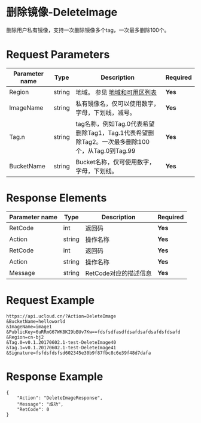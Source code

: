 # 删除镜像-DeleteImage

删除用户私有镜像，支持一次删除镜像多个tag，一次最多删除100个。

# Request Parameters
|Parameter name|Type|Description|Required|
|---|---|---|---|
|Region|string|地域。 参见 [地域和可用区列表](api/summary/regionlist)|**Yes**|
|ImageName|string|私有镜像名，仅可以使用数字，字母，下划线，减号。|**Yes**|
|Tag.n|string|tag名称，例如Tag.0代表希望删除Tag1，Tag.1代表希望删除Tag2。一次最多删除100个，从Tag.0到Tag.99|**Yes**|
|BucketName|string|Bucket名称，仅可使用数字，字母，下划线。|**Yes**|

# Response Elements
|Parameter name|Type|Description|Required|
|---|---|---|---|
|RetCode|int|返回码|**Yes**|
|Action|string|操作名称|**Yes**|
|RetCode|int|返回码|**Yes**|
|Action|string|操作名称|**Yes**|
|Message|string|RetCode对应的描述信息|**Yes**|

# Request Example
```
https://api.ucloud.cn/?Action=DeleteImage
&BucketName=helloworld
&ImageName=image1
&PublicKey=6uRRmG67WK8KI9bBUv7Kw==fdsfsdfasdfdsafdsafdsafdsfdsafd
&Region=cn-bj2
&Tag.0=v0.1.20170602.1-test-DeleteImage40
&Tag.1=v0.1.20170602.1-test-DeleteImage41
&Signature=fsfdsfdsfsd602345e30b9f87fbc8c6e39f48d7dafa
```

# Response Example
```
{
    "Action": "DeleteImageResponse", 
    "Message": "成功", 
    "RetCode": 0
}
```


